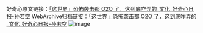 好奇心原文链接：[「这世界」恐怖袭击都 O2O 了，这到底咋弄的_文化_好奇心日报-孙若空](https://www.qdaily.com/articles/2306.html)
WebArchive归档链接：[「这世界」恐怖袭击都 O2O 了，这到底咋弄的_文化_好奇心日报-孙若空](http://web.archive.org/web/20190623151026/https://www.qdaily.com/articles/2306.html)
![image](http://ww3.sinaimg.cn/large/007d5XDply1g3vbzr9vkgj30u03oib29)